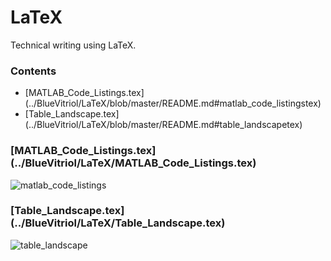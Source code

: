 LaTeX
=====

Technical writing using LaTeX.

### Contents
* [MATLAB_Code_Listings.tex] (../BlueVitriol/LaTeX/blob/master/README.md#matlab_code_listingstex)
* [Table_Landscape.tex] (../BlueVitriol/LaTeX/blob/master/README.md#table_landscapetex)

### [MATLAB_Code_Listings.tex] (../BlueVitriol/LaTeX/MATLAB_Code_Listings.tex)

![matlab_code_listings](https://cloud.githubusercontent.com/assets/7009089/2828391/db2e2f0c-cf92-11e3-87e2-4b6d95ef517e.jpg "MATLAB_Code_Listings.tex Preview")

### [Table_Landscape.tex] (../BlueVitriol/LaTeX/Table_Landscape.tex)

![table_landscape](https://cloud.githubusercontent.com/assets/7009089/2828408/f8a84f68-cf92-11e3-9794-16a19fd4ac1b.jpg "Table_Landscape.tex Preview")
